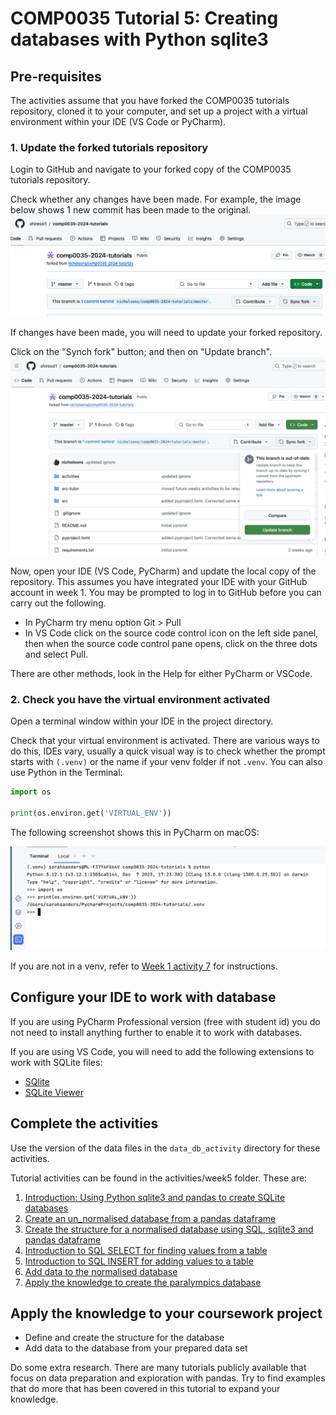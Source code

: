 # COMP0035 Tutorial 5: Creating databases with Python sqlite3

## Pre-requisites

The activities assume that you have forked the COMP0035 tutorials repository, cloned it to your computer, and set up a
project with a virtual environment within your IDE (VS Code or PyCharm).

### 1. Update the forked tutorials repository

Login to GitHub and navigate to your forked copy of the COMP0035 tutorials repository.

Check whether any changes have been made. For example, the image below shows 1 new commit has been made to the original.
![Sync the forked repository](../img/gh-synch-fork.png)

If changes have been made, you will need to update your forked repository.

Click on the "Synch fork" button; and then on "Update branch".
![Update branch](../img/gh-update-branch.png)

Now, open your IDE (VS Code, PyCharm) and update the local copy of the repository. This assumes you have integrated your
IDE with your GitHub account in week 1. You may be prompted to log in to GitHub before you can carry out the
following.

- In PyCharm try menu option Git > Pull
- In VS Code click on the source code control icon on the left side panel, then when the source code control pane opens,
  click on the three dots and select Pull.

There are other methods, look in the Help for either PyCharm or VSCode.

### 2. Check you have the virtual environment activated

Open a terminal window within your IDE in the project directory.

Check that your virtual environment is activated. There are various ways to do this, IDEs vary, usually a quick visual
way is to check whether the prompt starts with `(.venv)` or the name if your venv folder if not `.venv`. You can also
use Python in the Terminal:

```python
import os

print(os.environ.get('VIRTUAL_ENV'))
```

The following screenshot shows this in PyCharm on macOS:

![Check for active venv](../img/venv-check.png)

If you are not in a venv, refer to [Week 1 activity 7](../week1/1-7-create-virtual-environment.md) for instructions.

## Configure your IDE to work with database

If you are using PyCharm Professional version (free with student id) you do not need to install anything further to
enable it to work with databases.

If you are using VS Code, you will need to add the following extensions to work with SQLite files:

- [SQlite](https://marketplace.visualstudio.com/items?itemName=alexcvzz.vscode-sqlite)
- [SQLite Viewer](https://marketplace.visualstudio.com/items?itemName=qwtel.sqlite-viewer)

## Complete the activities

Use the version of the data files in the `data_db_activity` directory for these activities.

Tutorial activities can be found in the activities/week5 folder. These are:

1. [Introduction: Using Python sqlite3 and pandas to create SQLite databases](5-1-introduction.md)
2. [Create an un_normalised database from a pandas dataframe](5-2-create-studentdb-unnormalised.md)
3. [Create the structure for a normalised database using SQL, sqlite3 and pandas dataframe](5-3-studentdb-normalised-structure.md)
4. [Introduction to SQL SELECT for finding values from a table](5-4-select-query.md)
5. [Introduction to SQL INSERT for adding values to a table](5-5-insert-query.md)
6. [Add data to the normalised database](5-6-studentdb-normalised-add-data.md)
7. [Apply the knowledge to create the paralympics database](5-7-create-paralympics-db.md)

## Apply the knowledge to your coursework project

- Define and create the structure for the database
- Add data to the database from your prepared data set

Do some extra research. There are many tutorials publicly available that focus on data preparation and exploration with
pandas. Try to find examples that do more that has been covered in this tutorial to expand your knowledge.
